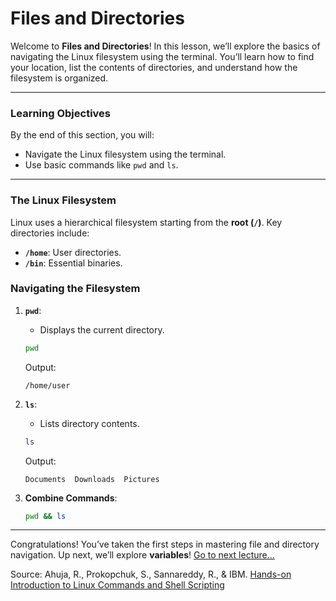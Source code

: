 # Files and Directories

Welcome to **Files and Directories**! In this lesson, we’ll explore the basics of navigating the Linux filesystem using the terminal. You’ll learn how to find your location, list the contents of directories, and understand how the filesystem is organized.

---

### Learning Objectives
By the end of this section, you will:
- Navigate the Linux filesystem using the terminal.
- Use basic commands like `pwd` and `ls`.

---

### The Linux Filesystem
Linux uses a hierarchical filesystem starting from the **root (`/`)**. Key directories include:
- **`/home`**: User directories.
- **`/bin`**: Essential binaries.

### Navigating the Filesystem
1. **`pwd`**:
   - Displays the current directory.
   ```bash
   pwd
   ```
   
   Output:
   ```
   /home/user
   ```

2. **`ls`**:
   - Lists directory contents.
   ```bash
   ls
   ```

   Output:
   ```
   Documents  Downloads  Pictures
   ```

4. **Combine Commands**:
   ```bash
   pwd && ls
   ```

---

Congratulations! You’ve taken the first steps in mastering file and directory navigation. Up next, we’ll explore **variables**!
[Go to next lecture...](./3.-Variables-and-User-Input.md)

Source:
Ahuja, R., Prokopchuk, S., Sannareddy, R., & IBM. [Hands-on Introduction to Linux Commands and Shell Scripting](https://www.coursera.org/learn/hands-on-introduction-to-linux-commands-and-shell-scripting/)
